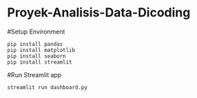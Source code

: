 # Proyek-Analisis-Data-Dicoding

#Setup Environment
```
pip install pandas
pip install matplotlib
pip install seaborn
pip install streamlit
```

#Run Streamlit app
```
streamlit run dashboard.py
```
